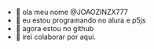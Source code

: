 - 👋 ola meu nome @JOAOZINZX777
- 👀 eu estou programando no alura e p5js
- 🌱 agora estou no github
- 💞️ irei colaborar por aqui.
